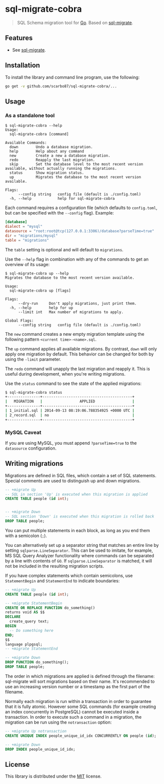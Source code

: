 # sql-migrate-cobra

> SQL Schema migration tool for [Go](http://golang.org/). Based on [sql-migrate](https://github.com/rubenv/sql-migrate).

## Features

* See [sql-migrate](https://github.com/rubenv/sql-migrate).

## Installation

To install the library and command line program, use the following:

```bash
go get -v github.com/scarbo87/sql-migrate-cobra/...
```

## Usage

### As a standalone tool

```
$ sql-migrate-cobra --help
Usage:
  sql-migrate-cobra [command]

Available Commands:
  down        Undo a database migration.
  help        Help about any command
  new         Create a new a database migration.
  redo        Reapply the last migration.
  skip        Set the database level to the most recent version available, without actually running the migrations.
  status      Show migration status.
  up          Migrates the database to the most recent version available.

Flags:
      --config string   config file (default is ./config.toml)
  -h, --help            help for sql-migrate-cobra

```

Each command requires a configuration file (which defaults to `config.toml`, but can be specified with the `--config` flag). Example:

```toml
[database]
dialect = "mysql"
datasource = "root:root@tcp(127.0.0.1:3306)/database?parseTime=true"
dir = "migrations/mysql"
table = "migrations"
```

The `table` setting is optional and will default to `migrations`.

Use the `--help` flag in combination with any of the commands to get an overview of its usage:

```
$ sql-migrate-cobra up --help
Migrates the database to the most recent version available.

Usage:
  sql-migrate-cobra up [flags]

Flags:
      --dry-run     Don't apply migrations, just print them.
  -h, --help        help for up
      --limit int   Max number of migrations to apply.

Global Flags:
      --config string   config file (default is ./config.toml)
```

The `new` command creates a new empty migration template using the following pattern `<current time>-<name>.sql`.

The `up` command applies all available migrations. By contrast, `down` will only apply one migration by default. This behavior can be changed for both by using the `-limit` parameter.

The `redo` command will unapply the last migration and reapply it. This is useful during development, when you're writing migrations.

Use the `status` command to see the state of the applied migrations:

```bash
$ sql-migrate-cobra status
+---------------+-----------------------------------------+
|   MIGRATION   |                 APPLIED                 |
+---------------+-----------------------------------------+
| 1_initial.sql | 2014-09-13 08:19:06.788354925 +0000 UTC |
| 2_record.sql  | no                                      |
+---------------+-----------------------------------------+
```

### MySQL Caveat

If you are using MySQL, you must append `?parseTime=true` to the `datasource` configuration.


## Writing migrations
Migrations are defined in SQL files, which contain a set of SQL statements. Special comments are used to distinguish up and down migrations.

```sql
-- +migrate Up
-- SQL in section 'Up' is executed when this migration is applied
CREATE TABLE people (id int);


-- +migrate Down
-- SQL section 'Down' is executed when this migration is rolled back
DROP TABLE people;
```

You can put multiple statements in each block, as long as you end them with a semicolon (`;`).

You can alternatively set up a separator string that matches an entire line by setting `sqlparse.LineSeparator`. This
can be used to imitate, for example, MS SQL Query Analyzer functionality where commands can be separated by a line with
contents of `GO`. If `sqlparse.LineSeparator` is matched, it will not be included in the resulting migration scripts.

If you have complex statements which contain semicolons, use `StatementBegin` and `StatementEnd` to indicate boundaries:

```sql
-- +migrate Up
CREATE TABLE people (id int);

-- +migrate StatementBegin
CREATE OR REPLACE FUNCTION do_something()
returns void AS $$
DECLARE
  create_query text;
BEGIN
  -- Do something here
END;
$$
language plpgsql;
-- +migrate StatementEnd

-- +migrate Down
DROP FUNCTION do_something();
DROP TABLE people;
```

The order in which migrations are applied is defined through the filename: sql-migrate will sort migrations based on their name. It's recommended to use an increasing version number or a timestamp as the first part of the filename.

Normally each migration is run within a transaction in order to guarantee that it is fully atomic. However some SQL commands (for example creating an index concurrently in PostgreSQL) cannot be executed inside a transaction. In order to execute such a command in a migration, the migration can be run using the `notransaction` option:

```sql
-- +migrate Up notransaction
CREATE UNIQUE INDEX people_unique_id_idx CONCURRENTLY ON people (id);

-- +migrate Down
DROP INDEX people_unique_id_idx;
```

## License

This library is distributed under the [MIT](LICENSE) license.
